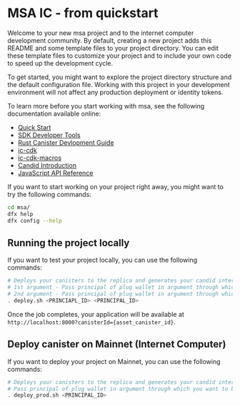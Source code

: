 # MSA IC - from quickstart

Welcome to your new msa project and to the internet computer development community. By default, creating a new project adds this README and some template files to your project directory. You can edit these template files to customize your project and to include your own code to speed up the development cycle.

To get started, you might want to explore the project directory structure and the default configuration file. Working with this project in your development environment will not affect any production deployment or identity tokens.

To learn more before you start working with msa, see the following documentation available online:

- [Quick Start](https://smartcontracts.org/docs/quickstart/quickstart-intro.html)
- [SDK Developer Tools](https://smartcontracts.org/docs/developers-guide/sdk-guide.html)
- [Rust Canister Devlopment Guide](https://smartcontracts.org/docs/rust-guide/rust-intro.html)
- [ic-cdk](https://docs.rs/ic-cdk)
- [ic-cdk-macros](https://docs.rs/ic-cdk-macros)
- [Candid Introduction](https://smartcontracts.org/docs/candid-guide/candid-intro.html)
- [JavaScript API Reference](https://erxue-5aaaa-aaaab-qaagq-cai.raw.ic0.app)

If you want to start working on your project right away, you might want to try the following commands:

```bash
cd msa/
dfx help
dfx config --help
```

## Running the project locally

If you want to test your project locally, you can use the following commands:

```bash
# Deploys your canisters to the replica and generates your candid interface
# 1st argument - Pass principal of plug wallet in argument through which you want to mint NFT tokens (players)
# 2nd argument - Pass principal of plug wallet in argument through which you want to buy NFT tokens (players)
. deploy.sh <PRINCIAPL_ID> <PRINCIPAL_ID>
```

Once the job completes, your application will be available at `http://localhost:8000?canisterId={asset_canister_id}`.


## Deploy canister on Mainnet (Internet Computer)

If you want to deploy your project on Mainnet, you can use the following commands:

```bash
# Deploys your canisters to the replica and generates your candid interface
# Pass principal of plug wallet in argument through which you want to buy NFT tokens (players)
. deploy_prod.sh <PRINCIPAL_ID>
```
